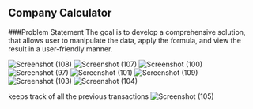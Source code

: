 ## Company Calculator

###Problem Statement
The goal is to develop a comprehensive solution, that allows user to manipulate the data, apply the formula, and view the result in a user-friendly manner.

![Screenshot (108)](https://github.com/usama-muf/CalculatorProblem/assets/60036208/f5c44174-864b-42ce-b328-fad0e411a47d)
![Screenshot (107)](https://github.com/usama-muf/CalculatorProblem/assets/60036208/3228b164-4dd4-48ab-96ef-a888e345b6ec)
![Screenshot (100)](https://github.com/usama-muf/CalculatorProblem/assets/60036208/43503179-cbe6-4178-86d0-f18a3299714c)
![Screenshot (97)](https://github.com/usama-muf/CalculatorProblem/assets/60036208/0a0afcbd-1221-406d-ab54-4e21e46547c6)
![Screenshot (101)](https://github.com/usama-muf/CalculatorProblem/assets/60036208/b94626b6-6703-479c-9257-f50197467fe4)
![Screenshot (109)](https://github.com/usama-muf/CalculatorProblem/assets/60036208/c60ed733-5fcc-429b-bb8c-ab14fdd12353)
![Screenshot (103)](https://github.com/usama-muf/CalculatorProblem/assets/60036208/32a10a4a-3e89-47d0-af42-a675b80ff7c2)
![Screenshot (104)](https://github.com/usama-muf/CalculatorProblem/assets/60036208/c9890e23-61ee-4e1a-a2b8-40ddfdaf7abc)

keeps track of all the previous transactions
![Screenshot (105)](https://github.com/usama-muf/CalculatorProblem/assets/60036208/f4febf0d-c5f4-4e0e-a62e-e754b39ac20b)

